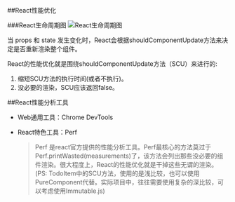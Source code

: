 ##React性能优化

###React生命周期图
![React生命周期图](https://segmentfault.com/img/bVLyCB?w=2803&h=2945)

当 props 和 state 发生变化时，React会根据shouldComponentUpdate方法来决定是否重新渲染整个组件。
  
React的性能优化就是围绕shouldComponentUpdate方法（SCU）来进行的:
  1. 缩短SCU方法的执行时间(或者不执行)。
  2. 没必要的渲染，SCU应该返回false。


##React性能分析工具

* Web通用工具：Chrome DevTools

* React特色工具：Perf
  > Perf 是react官方提供的性能分析工具。Perf最核心的方法莫过于Perf.printWasted(measurements)了，该方法会列出那些没必要的组件渲染。很大程度上，React的性能优化就是干掉这些无谓的渲染。
(PS: TodoItem中的SCU方法，使用的是浅比较，也可以使用PureComponent代替。实际项目中，往往需要使用复杂的深比较，可以考虑使用Immutable.js)



